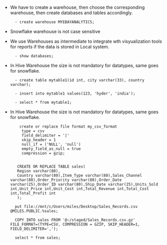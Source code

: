 - We have to create a warehouse, then choose the corresponding warehouse, then create databases and tables accordingly.

        - create warehouse MYEBAYANALYTICS;

- Snowflake warehouse is not case sensitive
- We use Warehouses as intermediate to integrate wth visyualization tools for reports if the data is stored in Local system.

        - show databases;

- In Hive Warehouse the size is not mandatory for datatypes, same goes for snowflake.
        
        - create table mytable1(id int, city varchar(33), country varchar);

        - insert into mytable1 values(123, 'hyder', 'india');

        - select * from mytable1;


- In Hive Warehouse the size is not mandatory for datatypes, same goes for snowflake.

          create or replace file format my_csv_format
           type = csv
           field_delimiter = '|'
           skip_header = 1
           null_if = ('NULL', 'null')
           empty_field_as_null = true
           compression = gzip;


         CREATE OR REPLACE TABLE sales(
         Region varchar(80),
         Country varchar(80),Item_Type varchar(80),Sales_Channel varchar(80),Order_Priority varchar(80),Order_Date varchar(25),Order_ID varchar(80),Ship_Date varchar(25),Units_Sold int,Unit_Price int,Unit_Cost int,Total_Revenue int,Total_Cost int,Total_Profit int
         );
        
        put file://mnt/c/Users/miles/Desktop/Sales_Records.csv @MILES.PUBLIC.%sales;
        
        COPY INTO sales FROM '@~/staged/Sales_Records.csv.gz' FILE_FORMAT=(TYPE=CSV, COMPRESSION = GZIP, SKIP_HEADER=1, FIELD_DELIMITER=',');

        select * from sales;
